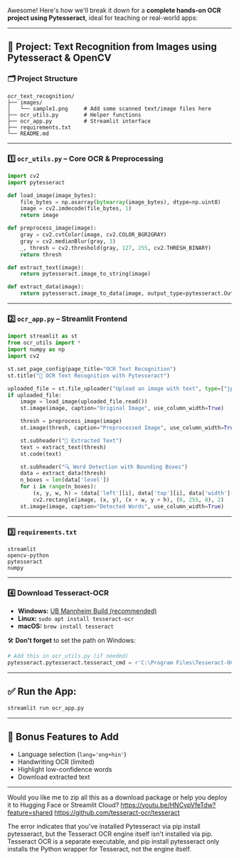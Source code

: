 Awesome! Here's how we'll break it down for a **complete hands-on OCR project using Pytesseract**, ideal for teaching or real-world apps:

---

## 🧾 Project: Text Recognition from Images using Pytesseract & OpenCV

### 🗂️ Project Structure
```
ocr_text_recognition/
├── images/
│   └── sample1.png     # Add some scanned text/image files here
├── ocr_utils.py        # Helper functions
├── ocr_app.py          # Streamlit interface
├── requirements.txt
└── README.md
```

---

### 1️⃣ `ocr_utils.py` – Core OCR & Preprocessing
```python
import cv2
import pytesseract

def load_image(image_bytes):
    file_bytes = np.asarray(bytearray(image_bytes), dtype=np.uint8)
    image = cv2.imdecode(file_bytes, 1)
    return image

def preprocess_image(image):
    gray = cv2.cvtColor(image, cv2.COLOR_BGR2GRAY)
    gray = cv2.medianBlur(gray, 3)
    _, thresh = cv2.threshold(gray, 127, 255, cv2.THRESH_BINARY)
    return thresh

def extract_text(image):
    return pytesseract.image_to_string(image)

def extract_data(image):
    return pytesseract.image_to_data(image, output_type=pytesseract.Output.DICT)
```

---

### 2️⃣ `ocr_app.py` – Streamlit Frontend
```python
import streamlit as st
from ocr_utils import *
import numpy as np
import cv2

st.set_page_config(page_title="OCR Text Recognition")
st.title("📝 OCR Text Recognition with Pytesseract")

uploaded_file = st.file_uploader("Upload an image with text", type=["jpg", "jpeg", "png"])
if uploaded_file:
    image = load_image(uploaded_file.read())
    st.image(image, caption="Original Image", use_column_width=True)

    thresh = preprocess_image(image)
    st.image(thresh, caption="Preprocessed Image", use_column_width=True)

    st.subheader("📄 Extracted Text")
    text = extract_text(thresh)
    st.code(text)

    st.subheader("🔍 Word Detection with Bounding Boxes")
    data = extract_data(thresh)
    n_boxes = len(data['level'])
    for i in range(n_boxes):
        (x, y, w, h) = (data['left'][i], data['top'][i], data['width'][i], data['height'][i])
        cv2.rectangle(image, (x, y), (x + w, y + h), (0, 255, 0), 2)
    st.image(image, caption="Detected Words", use_column_width=True)
```

---

### 3️⃣ `requirements.txt`
```
streamlit
opencv-python
pytesseract
numpy
```

---

### 4️⃣ Download Tesseract-OCR

- **Windows:** [UB Mannheim Build (recommended)](https://github.com/UB-Mannheim/tesseract/wiki)
- **Linux:** `sudo apt install tesseract-ocr`
- **macOS:** `brew install tesseract`

🛠️ **Don't forget** to set the path on Windows:
```python
# Add this in ocr_utils.py (if needed)
pytesseract.pytesseract.tesseract_cmd = r'C:\Program Files\Tesseract-OCR\tesseract.exe'
```

---

## ✅ Run the App:
```bash
streamlit run ocr_app.py
```

---

## 📌 Bonus Features to Add
- Language selection (`lang='eng+hin'`)
- Handwriting OCR (limited)
- Highlight low-confidence words
- Download extracted text

---

Would you like me to zip all this as a download package or help you deploy it to Hugging Face or Streamlit Cloud?
https://youtu.be/HNCypVfeTdw?feature=shared
https://github.com/tesseract-ocr/tesseract

The error indicates that you've installed Pytesseract via pip install pytesseract, but the Tesseract OCR engine itself isn't installed via pip. Tesseract OCR is a separate executable, and pip install pytesseract only installs the Python wrapper for Tesseract, not the engine itself.